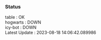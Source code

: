 ### Status


table : OK  
hogwarts : DOWN  
icy-bot : DOWN  
Latest Update : 2023-08-18 14:06:42.089986

